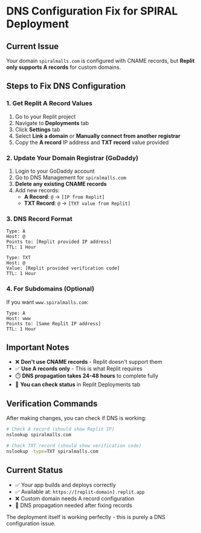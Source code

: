 # DNS Configuration Fix for SPIRAL Deployment

## Current Issue
Your domain `spiralmalls.com` is configured with CNAME records, but **Replit only supports A records** for custom domains.

## Steps to Fix DNS Configuration

### 1. Get Replit A Record Values
1. Go to your Replit project
2. Navigate to **Deployments** tab
3. Click **Settings** tab
4. Select **Link a domain** or **Manually connect from another registrar**
5. Copy the **A record** IP address and **TXT record** value provided

### 2. Update Your Domain Registrar (GoDaddy)
1. Login to your GoDaddy account
2. Go to DNS Management for `spiralmalls.com`
3. **Delete any existing CNAME records**
4. Add new records:
   - **A Record**: `@` → `[IP from Replit]`
   - **TXT Record**: `@` → `[TXT value from Replit]`

### 3. DNS Record Format
```
Type: A
Host: @
Points to: [Replit provided IP address]
TTL: 1 Hour

Type: TXT  
Host: @
Value: [Replit provided verification code]
TTL: 1 Hour
```

### 4. For Subdomains (Optional)
If you want `www.spiralmalls.com`:
```
Type: A
Host: www
Points to: [Same Replit IP address]
TTL: 1 Hour
```

## Important Notes

- ❌ **Don't use CNAME records** - Replit doesn't support them
- ✅ **Use A records only** - This is what Replit requires
- ⏱️ **DNS propagation takes 24-48 hours** to complete fully
- 🔄 **You can check status** in Replit Deployments tab

## Verification Commands

After making changes, you can check if DNS is working:
```bash
# Check A record (should show Replit IP)
nslookup spiralmalls.com

# Check TXT record (should show verification code)  
nslookup -type=TXT spiralmalls.com
```

## Current Status
- ✅ Your app builds and deploys correctly 
- ✅ Available at: `https://[replit-domain].replit.app`
- ❌ Custom domain needs A record configuration
- 🔄 DNS propagation needed after fixing records

The deployment itself is working perfectly - this is purely a DNS configuration issue.